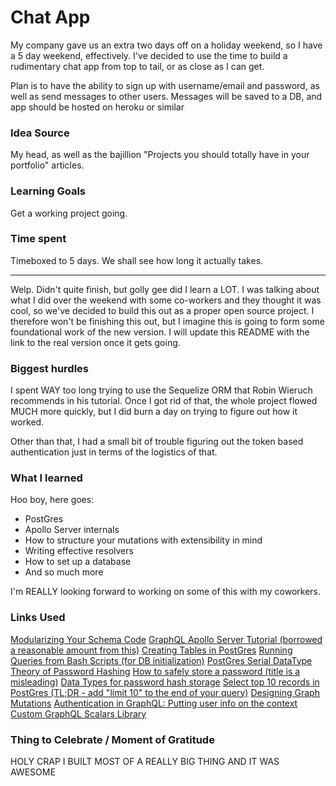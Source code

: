 # Chat App

My company gave us an extra two days off on a holiday weekend, so I have a 5 day weekend, effectively. I've decided to use the time to build a rudimentary chat app from top to tail, or as close as I can get.

Plan is to have the ability to sign up with username/email and password, as well as send messages to other users. Messages will be saved to a DB, and app should be hosted on heroku or similar

### Idea Source

My head, as well as the bajillion "Projects you should totally have in your portfolio" articles.

### Learning Goals

Get a working project going.

### Time spent

Timeboxed to 5 days. We shall see how long it actually takes.

---

Welp. Didn't quite finish, but golly gee did I learn a LOT. I was talking about what I did over the weekend with some co-workers and they thought it was cool, so we've decided to build this out as a proper open source project. I therefore won't be finishing this out, but I imagine this is going to form some foundational work of the new version. I will update this README with the link to the real version once it gets going.

### Biggest hurdles

I spent WAY too long trying to use the Sequelize ORM that Robin Wieruch recommends in his tutorial. Once I got rid of that, the whole project flowed MUCH more quickly, but I did burn a day on trying to figure out how it worked.

Other than that, I had a small bit of trouble figuring out the token based authentication just in terms of the logistics of that.

### What I learned

Hoo boy, here goes:

-   PostGres
-   Apollo Server internals
-   How to structure your mutations with extensibility in mind
-   Writing effective resolvers
-   How to set up a database
-   And so much more

I'm REALLY looking forward to working on some of this with my coworkers.

### Links Used

[Modularizing Your Schema Code](https://www.apollographql.com/blog/modularizing-your-graphql-schema-code-d7f71d5ed5f2)
[GraphQL Apollo Server Tutorial (borrowed a reasonable amount from this)](https://www.robinwieruch.de/graphql-apollo-server-tutorial)
[Creating Tables in PostGres](https://www.postgresqltutorial.com/postgresql-create-table/)
[Running Queries from Bash Scripts (for DB initialization)](https://stackoverflow.com/questions/18223665/postgresql-query-from-bash-script-as-database-user-postgres)
[PostGres Serial DataType](https://www.postgresqltutorial.com/postgresql-serial/)
[Theory of Password Hashing](https://security.stackexchange.com/questions/211/how-to-securely-hash-passwords)
[How to safely store a password (title is a misleading)](https://codahale.com/how-to-safely-store-a-password/)
[Data Types for password hash storage](https://stackoverflow.com/questions/5881169/what-column-type-length-should-i-use-for-storing-a-bcrypt-hashed-password-in-a-d)
[Select top 10 records in PostGres (TL;DR - add "limit 10" to the end of your query)](https://stackoverflow.com/questions/13674031/how-to-get-the-top-10-values-in-postgresql/13674064)
[Designing Graph Mutations](https://www.apollographql.com/blog/designing-graphql-mutations-e09de826ed97)
[Authentication in GraphQL: Putting user info on the context](https://www.apollographql.com/docs/apollo-server/security/authentication/#putting-user-info-on-the-context)
[Custom GraphQL Scalars Library](https://www.npmjs.com/package/graphql-scalars)

### Thing to Celebrate / Moment of Gratitude

HOLY CRAP I BUILT MOST OF A REALLY BIG THING AND IT WAS AWESOME
